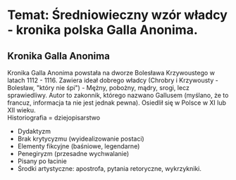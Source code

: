 # Temat: Średniowieczny wzór władcy - kronika polska Galla Anonima.
## Kronika Galla Anonima
Kronika Galla Anonima powstała na dworze Bolesława Krzywoustego w latach 1112 - 1116. Zawiera ideał dobrego władcy (Chrobry i Krzywousty - Bolesław, "który nie śpi") - Mężny, pobożny, mądry, srogi, lecz sprawiedliwy.
Autor to zakonnik, którego nazwano Gallusem (myślano, że to francuz, informacja ta nie jest jednak pewna). Osiedlił się w Polsce w XI lub XII wieku.  
Historiografia = dziejopisarstwo 
- Dydaktyzm
- Brak krytycyzmu (wyidealizowanie postaci)
- Elementy fikcyjne (baśniowe, legendarne)
- Penegiryzm (przesadne wychwalanie)
- Pisany po łacinie
- Środki artystyczne: apostrofa, pytania retoryczne, wykrzykniki.
